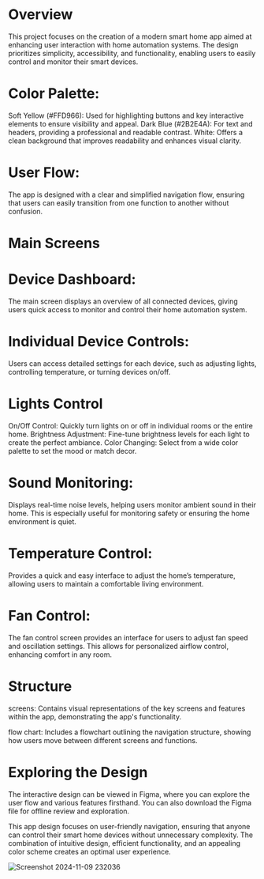 # Overview
This project focuses on the creation of a modern smart home app aimed at enhancing user interaction with home automation systems. The design prioritizes simplicity, accessibility, and functionality, enabling users to easily control and monitor their smart devices.

# Color Palette:
Soft Yellow (#FFD966): Used for highlighting buttons and key interactive elements to ensure visibility and appeal.
Dark Blue (#2B2E4A): For text and headers, providing a professional and readable contrast.
White: Offers a clean background that improves readability and enhances visual clarity.

# User Flow:
The app is designed with a clear and simplified navigation flow, ensuring that users can easily transition from one function to another without confusion.

# Main Screens
# Device Dashboard:
The main screen displays an overview of all connected devices, giving users quick access to monitor and control their home automation system.

# Individual Device Controls:
Users can access detailed settings for each device, such as adjusting lights, controlling temperature, or turning devices on/off.

# Lights Control
On/Off Control: Quickly turn lights on or off in individual rooms or the entire home.
Brightness Adjustment: Fine-tune brightness levels for each light to create the perfect ambiance.
Color Changing: Select from a wide color palette to set the mood or match decor.

# Sound Monitoring:
Displays real-time noise levels, helping users monitor ambient sound in their home. This is especially useful for monitoring safety or ensuring the home environment is quiet.

# Temperature Control:
Provides a quick and easy interface to adjust the home’s temperature, allowing users to maintain a comfortable living environment.

# Fan Control:
The fan control screen provides an interface for users to adjust fan speed and oscillation settings. This allows for personalized airflow control, enhancing comfort in any room.

# Structure
screens:
Contains visual representations of the key screens and features within the app, demonstrating the app's functionality.

flow chart:
Includes a flowchart outlining the navigation structure, showing how users move between different screens and functions.

# Exploring the Design
The interactive design can be viewed in Figma, where you can explore the user flow and various features firsthand. You can also download the Figma file for offline review and exploration.

This app design focuses on user-friendly navigation, ensuring that anyone can control their smart home devices without unnecessary complexity. The combination of intuitive design, efficient functionality, and an appealing color scheme creates an optimal user experience.

![Screenshot 2024-11-09 232036](https://github.com/user-attachments/assets/c95dd316-1a2a-4274-9693-622319a6d5a2)

